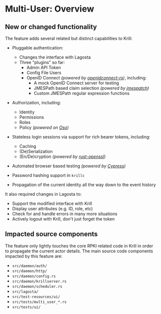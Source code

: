 # Multi-User: Overview

## New or changed functionality

The feature adds several related but distinct capabilities to Krill:
  - Pluggable authentication:
    - Changes the interface with Lagosta
    - Three "plugins" so far:
      - Admin API Token
      - Config File Users
      - OpenID Connect _(powered by [openidconnect-rs](https://crates.io/crates/openidconnect))_, including:
        - A mock OpenID Connect server for testing
        - JMESPath based claim selection _(powered by [jmespatch](https://crates.io/crates/jmespatch))_
        - Custom JMESPath regular expression functions
    
  - Authorization, including:
    - Identity
    - Permissions
    - Roles
    - Policy _(powered on [Oso](https://crates.io/crates/oso))_
  
  - Stateless login sessions via support for rich bearer tokens, including:
    - Caching
    - (De)Serialization
    - (En/De)cryption _(powered by [rust-openssl](https://crates.io/crates/openssl))_
  
  - Automated browser based testing _(powered by [Cypress](https://www.cypress.io/))_
  
  - Password hashing support in `krillc`
  
  - Propagation of the current identity all the way down to the event history

It also required changes in Lagosta to:
  - Support the modified interface with Krill
  - Display user attributes (e.g. ID, role, etc)
  - Check for and handle errors in many more situations
  - Actively logout with Krill, don't just forget the token

## Impacted source components

The feature only lightly touches the core RPKI related code in Krill in order to propagate the
current actor details. The main source code components impacted by this feature are:

  - ``src/daemon/auth/``
  - ``src/daemon/http/``
  - ``src/daemon/config.rs``
  - ``src/daemon/krillserver.rs``
  - ``src/daemon/scheduler.rs``
  - ``src/lagosta/``
  - ``src/test-resources/ui/``
  - ``src/tests/multi_user_*.rs``
  - ``src/tests/ui/``